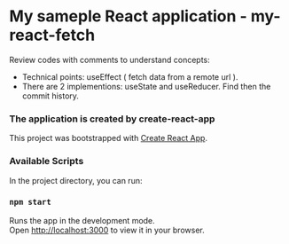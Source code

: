 
# My sameple React application - my-react-fetch

Review codes with comments to understand concepts:
- Technical points: useEffect ( fetch data from a remote url ). 
- There are 2 implementions: useState and  useReducer. Find then the commit history.



### The application is created  by  create-react-app

This project was bootstrapped with [Create React App](https://github.com/facebook/create-react-app).

### Available Scripts

In the project directory, you can run:

### `npm start`

Runs the app in the development mode.\
Open [http://localhost:3000](http://localhost:3000) to view it in your browser.


